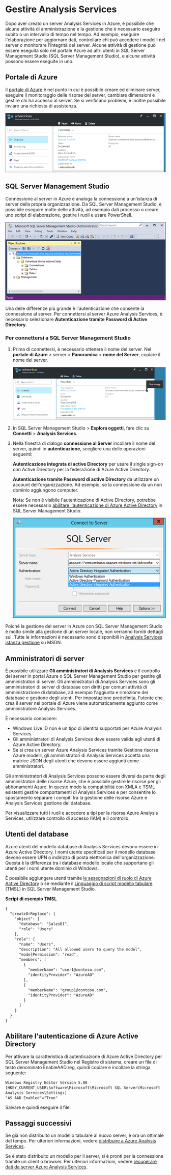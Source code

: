 <properties
   pageTitle="Gestione dei servizi di analisi Azure | Microsoft Azure"
   description="Informazioni su come gestire un server Analysis Services in Azure."
   services="analysis-services"
   documentationCenter=""
   authors="minewiskan"
   manager="erikre"
   editor=""
   tags=""/>
<tags
   ms.service="analysis-services"
   ms.devlang="NA"
   ms.topic="article"
   ms.tgt_pltfrm="NA"
   ms.workload="na"
   ms.date="10/24/2016"
   ms.author="owend"/>

# <a name="manage-analysis-services"></a>Gestire Analysis Services

Dopo aver creato un server Analysis Services in Azure, è possibile che alcune attività di amministrazione e la gestione che è necessario eseguire subito o un intervallo di tempo nel tempo. Ad esempio, eseguire l'elaborazione per aggiornare dati, controllare chi può accedere i modelli nel server o monitorare l'integrità del server. Alcune attività di gestione può essere eseguita solo nel portale Azure ad altri utenti in SQL Server Management Studio (SQL Server Management Studio), e alcune attività possono essere eseguite in uno.

## <a name="azure-portal"></a>Portale di Azure
Il [portale di Azure](http://portal.azure.com/) è nel punto in cui è possibile creare ed eliminare server, eseguire il monitoraggio delle risorse del server, cambiare dimensioni e gestire chi ha accesso al server.  Se si verificano problemi, è inoltre possibile inviare una richiesta di assistenza.

![Ottenere il nome del server in Azure](./media/analysis-services-manage/aas-manage-portal.png)

## <a name="sql-server-management-studio"></a>SQL Server Management Studio
Connessione al server in Azure è analoga la connessione a un'istanza di server della propria organizzazione. Da SQL Server Management Studio, è possibile eseguire molte delle attività, ad esempio dati processo o creare uno script di elaborazione, gestire i ruoli e usare PowerShell.

![SQL Server Management Studio](./media/analysis-services-manage/aas-manage-ssms.png)

 Una delle differenze più grande è l'autenticazione che consente la connessione al server. Per connettersi al server Azure Analysis Services, è necessario selezionare **Autenticazione tramite Password di Active Directory**.

### <a name="to-connect-with-ssms"></a>Per connettersi a SQL Server Management Studio
1. Prima di connettersi, è necessario ottenere il nome del server. Nel **portale di Azure** > server > **Panoramica** > **nome del Server**, copiare il nome del server.

    ![Ottenere il nome del server in Azure](./media/analysis-services-deploy/aas-deploy-get-server-name.png)

2. In SQL Server Management Studio > **Esplora oggetti**, fare clic su **Connetti** > **Analysis Services**.

3. Nella finestra di dialogo **connessione al Server** incollare il nome del server, quindi in **autenticazione**, scegliere una delle operazioni seguenti:

    **Autenticazione integrata di active Directory** per usare il single sign-on con Active Directory per la federazione di Azure Active Directory.

    **Autenticazione tramite Password di active Directory** da utilizzare un account dell'organizzazione. Ad esempio, se la connessione da un non dominio aggiungono computer.

    Nota: Se non è visibile l'autenticazione di Active Directory, potrebbe essere necessario [abilitare l'autenticazione di Azure Active Directory](#enable-azure-active-directory-authentication) in SQL Server Management Studio.

    ![Connette in SQL Server Management Studio](./media/analysis-services-manage/aas-manage-connect-ssms.png)

Poiché la gestione del server in Azure con SQL Server Management Studio è molto simile alla gestione di un server locale, non verranno forniti dettagli sul. Tutte le informazioni è necessario sono disponibili in [Analysis Services istanza gestione](https://msdn.microsoft.com/library/hh230806.aspx) su MSDN.

## <a name="server-administrators"></a>Amministratori di server
È possibile utilizzare **Gli amministratori di Analysis Services** e il controllo del server in portal Azure o SQL Server Management Studio per gestire gli amministratori di server. Gli amministratori di Analysis Services sono gli amministratori di server di database con diritti per comuni attività di amministrazione di database, ad esempio l'aggiunta e rimozione dei database e gestione degli utenti. Per impostazione predefinita, l'utente che crea il server nel portale di Azure viene automaticamente aggiunto come amministratore Analysis Services.

È necessario conoscere:

-   Windows Live ID non è un tipo di identità supportati per Azure Analysis Services.  
-   Gli amministratori di Analysis Services deve essere valida agli utenti di Azure Active Directory.
-   Se si crea un server Azure Analysis Services tramite Gestione risorse Azure modelli, gli amministratori di Analysis Services accetta una matrice JSON degli utenti che devono essere aggiunti come amministratori.

Gli amministratori di Analysis Services possono essere diversi da parte degli amministratori delle risorse Azure, che è possibile gestire le risorse per gli abbonamenti Azure. In questo modo la compatibilità con XMLA e TSML esistenti gestire comportamenti di Analysis Services e per consentire lo spostamento separare i compiti tra la gestione delle risorse Azure e Analysis Services gestione del database.

Per visualizzare tutti i ruoli e accedere a tipi per la risorsa Azure Analysis Services, utilizzare controllo di accesso (IAM) e il controllo.

## <a name="database-users"></a>Utenti del database
Azure utenti del modello database di Analysis Services devono essere in Azure Active Directory. I nomi utente specificati per il modello database devono essere UPN o indirizzo di posta elettronica dell'organizzazione. Questa è la differenza tra i database modello locale che supportano gli utenti per i nomi utente dominio di Windows.

È possibile aggiungere utenti tramite [le assegnazioni di ruolo di Azure Active Directory](../active-directory/role-based-access-control-configure.md) o se mediante il [Linguaggio di script modello tabulare](https://msdn.microsoft.com/library/mt614797.aspx) (TMSL) in SQL Server Management Studio.

**Script di esempio TMSL**

```
{
  "createOrReplace": {
    "object": {
      "database": "SalesBI",
      "role": "Users"
    },
    "role": {
      "name": "Users",
      "description": "All allowed users to query the model",
      "modelPermission": "read",
      "members": [
        {
          "memberName": "user1@contoso.com",
          "identityProvider": "AzureAD"
        },
        {
          "memberName": "group1@contoso.com",
          "identityProvider": "AzureAD"
        }
      ]
    }
  }
}
```

## <a name="enable-azure-active-directory-authentication"></a>Abilitare l'autenticazione di Azure Active Directory
Per attivare la caratteristica di autenticazione di Azure Active Directory per SQL Server Management Studio nel Registro di sistema, creare un file di testo denominato EnableAAD.reg, quindi copiare e incollare la stringa seguente:


```
Windows Registry Editor Version 5.00
[HKEY_CURRENT_USER\Software\Microsoft\Microsoft SQL Server\Microsoft Analysis Services\Settings]
"AS AAD Enabled"="True"
```

Salvare e quindi eseguire il file.



## <a name="next-steps"></a>Passaggi successivi
Se già non distribuito un modello tabulare al nuovo server, è ora un ottimale del tempo. Per ulteriori informazioni, vedere [distribuire a Azure Analysis Services](analysis-services-deploy.md).

Se è stato distribuito un modello per il server, si è pronti per la connessione tramite un client o browser. Per ulteriori informazioni, vedere [recuperare dati da server Azure Analysis Services](analysis-services-connect.md).
